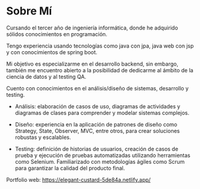 # Sobre Mí

Cursando el tercer año de ingeniería informática, donde he adquirido sólidos conocimientos en programación.

Tengo experiencia usando tecnologías como java con jpa, java web con jsp y con conocimientos de spring boot.

Mi objetivo es especializarme en el desarrollo backend, sin embargo, también me encuentro abierto a la posibilidad de dedicarme al ámbito de la ciencia de datos y al testing QA.

Cuento con conocimientos en el análisis/diseño de sistemas, desarrollo y testing.

- Análisis: elaboración de casos de uso, diagramas de actividades y diagramas de clases para comprender y modelar sistemas complejos.

- Diseño: experiencia en la aplicación de patrones de diseño como Strategy, State, Observer, MVC, entre otros, para crear soluciones robustas y escalables.

- Testing: definición de historias de usuarios, creación de casos de prueba y ejecución de pruebas automatizadas utilizando herramientas como Selenium. Familiarizado con metodologías ágiles como Scrum para garantizar la calidad del producto final.

Portfolio web: https://elegant-custard-5de84a.netlify.app/
